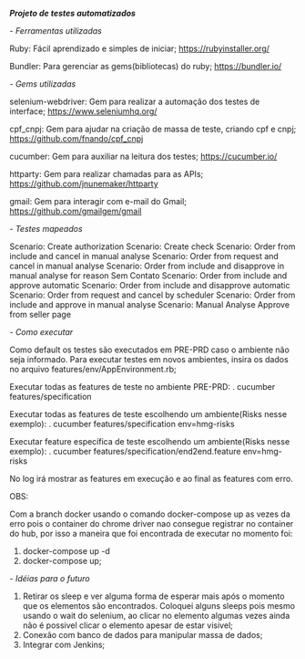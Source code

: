 ***Projeto de testes automatizados***

*- Ferramentas utilizadas*

Ruby: Fácil aprendizado e simples de iniciar;
https://rubyinstaller.org/

Bundler: Para gerenciar as gems(bibliotecas) do ruby;
https://bundler.io/


*- Gems utilizadas*

selenium-webdriver: Gem para realizar a automação dos testes de interface;
https://www.seleniumhq.org/

cpf_cnpj: Gem para ajudar na criação de massa de teste, criando cpf e cnpj;
https://github.com/fnando/cpf_cnpj

cucumber: Gem para auxiliar na leitura dos testes;
https://cucumber.io/

httparty: Gem para realizar chamadas para as APIs;
https://github.com/jnunemaker/httparty

gmail: Gem para interagir com e-mail do Gmail;
https://github.com/gmailgem/gmail



*- Testes mapeados*

Scenario: Create authorization
Scenario: Create check
Scenario: Order from include and cancel in manual analyse
Scenario: Order from request and cancel in manual analyse
Scenario: Order from include and disapprove in manual analyse for reason Sem Contato
Scenario: Order from include and approve automatic
Scenario: Order from include and disapprove automatic
Scenario: Order from request and cancel by scheduler
Scenario: Order from include and approve in manual analyse
Scenario: Manual Analyse Approve from seller page





*- Como executar*

Como default os testes são executados em PRE-PRD caso o ambiente não seja informado. Para executar testes em novos ambientes, insira os dados no arquivo features/env/AppEnvironment.rb;

Executar todas as features de teste no ambiente PRE-PRD:
. cucumber features/specification

Executar todas as features de teste escolhendo um ambiente(Risks nesse exemplo):
. cucumber features/specification env=hmg-risks

Executar feature específica de teste escolhendo um ambiente(Risks nesse exemplo):
. cucumber features/specification/end2end.feature env=hmg-risks

No log irá mostrar as features em execução e ao final as features com erro.

OBS:

Com a branch docker usando o comando docker-compose up as vezes da erro pois o container do chrome driver nao consegue registrar no container do hub, por isso a maneira que foi encontrada de executar no momento foi:
1. docker-compose up -d
2. docker-compose up;


*- Idéias para o futuro*

1. Retirar os sleep e ver alguma forma de esperar mais após o momento que os elementos são encontrados. Coloquei alguns sleeps pois mesmo usando o wait do selenium, ao clicar no elemento algumas vezes ainda não é possivel clicar o elemento apesar de estar visivel;
2. Conexão com banco de dados para manipular massa de dados;
3. Integrar com Jenkins;
